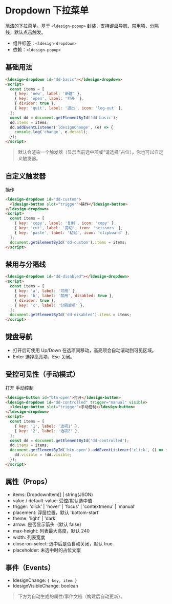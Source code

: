 # Dropdown 下拉菜单

简洁的下拉菜单，基于 `<ldesign-popup>` 封装，支持键盘导航、禁用项、分隔线，默认点击触发。

- 组件标签：`<ldesign-dropdown>`
- 依赖：`<ldesign-popup>`

## 基础用法
<div class="demo-container">
  <ldesign-dropdown id="dd-basic"></ldesign-dropdown>
</div>

```html
<ldesign-dropdown id="dd-basic"></ldesign-dropdown>
<script>
  const items = [
    { key: 'new', label: '新建' },
    { key: 'open', label: '打开' },
    { divider: true },
    { key: 'quit', label: '退出', icon: 'log-out' },
  ];
  const dd = document.getElementById('dd-basic');
  dd.items = items;
  dd.addEventListener('ldesignChange', (e) => {
    console.log('change', e.detail);
  });
</script>
```

> 默认会渲染一个触发器（显示当前选中项或“请选择”占位）。你也可以自定义触发器。

## 自定义触发器
<div class="demo-container">
  <ldesign-dropdown id="dd-custom">
    <ldesign-button slot="trigger">操作</ldesign-button>
  </ldesign-dropdown>
</div>

```html
<ldesign-dropdown id="dd-custom">
  <ldesign-button slot="trigger">操作</ldesign-button>
</ldesign-dropdown>
<script>
  const items = [
    { key: 'copy', label: '复制', icon: 'copy' },
    { key: 'cut', label: '剪切', icon: 'scissors' },
    { key: 'paste', label: '粘贴', icon: 'clipboard' },
  ];
  document.getElementById('dd-custom').items = items;
</script>
```

## 禁用与分隔线
<div class="demo-container">
  <ldesign-dropdown id="dd-disabled"></ldesign-dropdown>
</div>

```html
<ldesign-dropdown id="dd-disabled"></ldesign-dropdown>
<script>
  const items = [
    { key: 'a', label: '可用' },
    { key: 'b', label: '禁用', disabled: true },
    { divider: true },
    { key: 'c', label: '分隔后项' },
  ];
  document.getElementById('dd-disabled').items = items;
</script>
```

## 键盘导航
- 打开后可使用 Up/Down 在选项间移动，高亮项会自动滚动到可见区域。
- Enter 选择高亮项，Esc 关闭。

## 受控可见性（手动模式）
<div class="demo-container">
  <ldesign-button id="btn-open">打开</ldesign-button>
  <ldesign-dropdown id="dd-controlled" trigger="manual" visible>
    <ldesign-button slot="trigger">手动控制</ldesign-button>
  </ldesign-dropdown>
</div>

```html
<ldesign-button id="btn-open">打开</ldesign-button>
<ldesign-dropdown id="dd-controlled" trigger="manual" visible>
  <ldesign-button slot="trigger">手动控制</ldesign-button>
</ldesign-dropdown>
<script>
  const items = [
    { key: '1', label: '选项1' },
    { key: '2', label: '选项2' },
  ];
  const dd = document.getElementById('dd-controlled');
  dd.items = items;
  document.getElementById('btn-open').addEventListener('click', () => {
    dd.visible = !dd.visible;
  });
</script>
```

## 属性（Props）
- items: DropdownItem[] | string(JSON)
- value / default-value: 受控/默认选中值
- trigger: 'click' | 'hover' | 'focus' | 'contextmenu' | 'manual'
- placement: 浮层位置，默认 'bottom-start'
- theme: 'light' | 'dark'
- arrow: 是否显示箭头（默认 false）
- max-height: 列表最大高度，默认 240
- width: 列表宽度
- close-on-select: 选中后是否自动关闭，默认 true
- placeholder: 未选中时的占位文案

## 事件（Events）
- ldesignChange: `{ key, item }`
- ldesignVisibleChange: boolean

> 下方为自动生成的属性/事件文档（构建后自动更新）。

<script setup>
import { onMounted } from 'vue'

onMounted(() => {
  const basic = document.getElementById('dd-basic')
  if (basic) {
    const data = [
      { key: 'new', label: '新建' },
      { key: 'open', label: '打开' },
      { divider: true },
      { key: 'quit', label: '退出', icon: 'log-out' },
    ]
    // 使用属性传值，保证在自定义元素升级前也能生效
    basic.setAttribute('items', JSON.stringify(data))
  }

  const custom = document.getElementById('dd-custom')
  if (custom) {
    const data2 = [
      { key: 'copy', label: '复制', icon: 'copy' },
      { key: 'cut', label: '剪切', icon: 'scissors' },
      { key: 'paste', label: '粘贴', icon: 'clipboard' },
    ]
    custom.setAttribute('items', JSON.stringify(data2))
  }

  const disabled = document.getElementById('dd-disabled')
  if (disabled) {
    const data3 = [
      { key: 'a', label: '可用' },
      { key: 'b', label: '禁用', disabled: true },
      { divider: true },
      { key: 'c', label: '分隔后项' },
    ]
    disabled.setAttribute('items', JSON.stringify(data3))
  }

  const controlled = document.getElementById('dd-controlled')
  if (controlled) {
    const data4 = [
      { key: '1', label: '选项1' },
      { key: '2', label: '选项2' },
    ]
    controlled.setAttribute('items', JSON.stringify(data4))

    const btn = document.getElementById('btn-open')
    if (btn) {
      btn.addEventListener('click', () => {
        controlled.visible = !controlled.visible
      })
    }
  }
})
</script>
